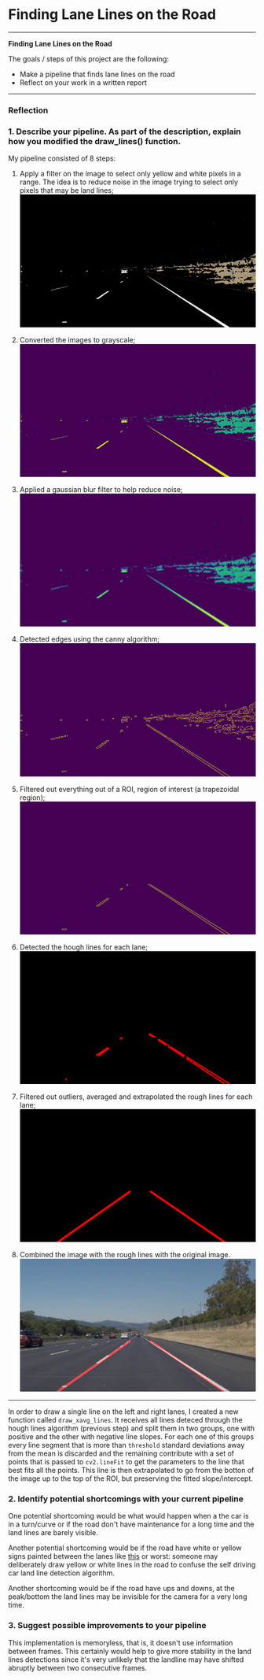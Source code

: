 # **Finding Lane Lines on the Road** 


---

**Finding Lane Lines on the Road**

The goals / steps of this project are the following:
* Make a pipeline that finds lane lines on the road
* Reflect on your work in a written report


[//]: # (Image References)

[image0]: ./examples/grayscale.jpg "Grayscale"
[image1]: ./test_images_output/range_solidWhiteRight.jpg "White and yellow color ranges"
[image2]: ./test_images_output/gray_solidWhiteRight.jpg  "One channel / grayscale"
[image3]: ./test_images_output/gb_solidWhiteRight.jpg    "Gaussian blur filter"
[image4]: ./test_images_output/canny_solidWhiteRight.jpg "Canny edge detection"
[image5]: ./test_images_output/roi_solidWhiteRight.jpg   "ROI filter"
[image6]: ./test_images_output/hl_solidWhiteRight.jpg "Hough Lines"
[image7]: ./test_images_output/hll_solidWhiteRight.jpg "Land Lines"
[image8]: ./test_images_output/wgt_solidWhiteRight.jpg "Land Lines in image"

---

### Reflection

### 1. Describe your pipeline. As part of the description, explain how you modified the draw_lines() function.

My pipeline consisted of 8 steps:
1. Apply a filter on the image to select only yellow and white pixels in a range. The idea is to reduce noise in the image trying to select only pixels that may be land lines;
![alt text][image1]

2. Converted the images to grayscale;
![alt text][image2]

3. Applied a gaussian blur filter to help reduce noise;
![alt text][image3]

4. Detected edges using the canny algorithm;
![alt text][image4]

5. Filtered out everything out of a ROI, region of interest (a trapezoidal region);
![alt text][image5]

6. Detected the hough lines for each lane;
![alt text][image6]

7. Filtered out outliers, averaged and extrapolated the rough lines for each lane;
![alt text][image7]

8. Combined the image with the rough lines with the original image.
![alt text][image8]


---

In order to draw a single line on the left and right lanes, I created a new function called `draw_xavg_lines`. It receives all lines deteced through the
hough lines algorithm (previous step) and split them in two groups, one with positive and the other with negative line slopes. For each one of this groups
every line segment that is more than `threshold` standard deviations away from the mean is discarded and the remaining contribute with a set of points that is
passed to `cv2.lineFit` to get the parameters to the line that best fits all the points. This line is then extrapolated to go from the botton of the image up to
the top of the ROI, but preserving the fitted slope/intercept.
 


### 2. Identify potential shortcomings with your current pipeline


One potential shortcoming would be what would happen when a the car is in a turn/curve or if the road don't have maintenance for a long time and the land lines are barely visible.

Another potential shortcoming would be if the road have white or yellow signs painted between the lanes like [this](http://c8.alamy.com/comp/DXHPJ2/30-mph-speed-limit-sign-painted-on-road-DXHPJ2.jpg) or worst: someone may deliberately draw yellow or white lines in the road to confuse the self driving car land line detection algorithm.

Another shortcoming would be if the road have ups and downs, at the peak/bottom the land lines may be invisible for the camera for a very long time.



### 3. Suggest possible improvements to your pipeline

This implementation is memoryless, that is, it doesn't use information between frames. This certainly would help to give more stability in the land lines
detections since it's very unlikely that the landline may have shifted abruptly between two consecutive frames.

